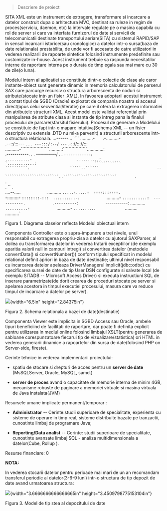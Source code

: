 > Descriere de proiect

SITA XML este un instrument de extragere, transformare si incarcare a
datelor construit dupa o arhitectura MVC, destinat sa ruleze in regim de
proces(serviciu, daemon, etc) la intervale regulate pe o masina capabila
cu rol de server si care va interfata furnizorul de date si servicii de
telecomunicatii destinate transportului aerian(SITA) cu sistemul
RAPID/SAP in sensul incarcarii istorice(sau cronologice) a datelor
intr-o sursa(baza de date relationala) prestabilita, de unde vor fi
accesate de catre utilizatori in vederea realizarii de rapoarte
sintetice folosind instrumente predefinite sau customizate in-house.
Acest instrument trebuie sa raspunda necesitatilor interne de raportare
interna pe o durata de timp egala sau mai mare cu 30 de zile(o luna).

Modelul intern al aplicatiei se constituie dintr-o colectie de clase ale
caror instante-obiect sunt generate dinamic in memoria calculatorului de
parserul SAX care parcurge recursiv o structura arborescenta de noduri
si atribute(stocate intr-un fisier .XML). In favoarea adoptarii acestui
instrument a contat tipul de SGBD (Oracle) exploatat de compania noastra
si accesul direct(opus celui secvential/iterativ) pe care il ofera la
extragerea informatiei din atributele structurii XML. Acest model este
validat referential prin manipularea de atribute clasa si instanta de
tip intreg pana la finalul procesului de parsare(sfarsitul fisierului).
Procesul de generare a Modelului se constituie de fapt intr-o mapare
intuitiva(Schema XML -- un fisier descriptiv cu extensia .DTD nu mi-a
parvenit) a structurii arborescente intr-o structura relationala.
...------...               ```` ..........-             `   `.-..........-                         
 .--::/:::---               `... ---:::/:--/`           `---.`-:://::://:::                         
 ...........-````````````````````..........:`````````````````.............:                         
 .-----------.              .  . ----------/ .           .  ``------------:                         
 ...........-                    ..........:                 `............:                         
 ````````````                    ``````````.                  `````--``````                         
                                                                   --                               
                                                                   ``                               
                                                                   ``                               
                                           ````````````````````````..````````````````````````       
                                           .                       ``                       .       
                                           .                       ``                       .       
                                      ....--.....`            `...........            `.....-.....- 
                                      ----:::----.            `-:::::::::-            `::::::::-::: 
                                      ..........-.            `..........-            `...........: 
                                      -----------.            .----------:            `-----------: 
                                      ............            `..........-            `...........- 
                                      `..........             `..........`            `...........` 

Figura 1. Diagrama claselor reflecta Modelul obiectual intern

Componenta Controller este o supra-impunere a trei nivele, unul
responsabil cu extragerea propriu-zisa a datelor cu ajutorul SAXParser,
al doilea cu transformarea datelor in vederea tratarii exceptiilor (de
exemplu aparitia valorii null in campuri intregi) si convertirea datelor
(metodele convertData() si convertNumber()) conform tipului specificat
in modelul relational definit apriori in baza de date destinatie;
ultimul nivel responsabil cu incarcarea datelor apeleaza DriverManagerul
implicit(jdbc:odbc) cu specificarea sursei de date de tip User DSN
configurate si salvate local (de exemplu SITADB -- Microsoft Access
Driver) si executa instructiuni SQL de inserare parametrizate(de dorit
crearea de proceduri stocate pe server si apelarea acestora in timpul
executiei procesului, masura care va reduce timpul de incarcare a
datelor pe server).

![](media/image2.png){width="6.5in" height="2.84375in"}

Figura 2. Schema relationala a bazei de date(destinatie)

Componenta Viewer este implicita in SGBD Access sau Oracle, ambele
tipuri beneficiind de facilitati de raportare, dar poate fi definita
explicit pentru utilizarea in mediul online folosind limbajul
XSLT(pentru generarea de sabloane corespunzatoare fiecarui tip de
vizualizare/statistica) ori HTML in vederea generarii dinamice a
rapoartelor din sursa de date(folosind PHP on Server-side, fireste).

Cerinte tehnice in vederea implementarii proiectului:

-   spatiu de stocare si drepturi de acces pentru un **server de date**
    (MsSQLServer, Oracle, MySQL, samd.)

-   **server de proces** avand o capacitate de memorie interna de minim
    4GB, mecanisme robuste de paginare a memoriei virtuale si masina
    virtuala de Java instalata(JVM)

Resursele umane implicate permanent/temporar :

-   **Administrator** -- Cerinte:studii superioare de specialitate,
    experienta cu sisteme de operare in timp real, sisteme distribuite
    bazate pe tranzactii, cunostinte limbaj de programare Java;

-   **Reporting/Data analist** -- Cerinte: studii superioare de
    specialitate, cunostinte avansate limbaj SQL - analiza
    multidimensionala a datelor(Cube, Rollup ).

Resurse financiare: 0

**NOTA:**

In vederea stocarii datelor pentru perioade mai mari de un an recomandam
transferul periodic al datelor(3-6-9 luni) intr-o structura de tip
depozit de date avand urmatoarea structura:

![](media/image3.png){width="3.6666666666666665in"
height="3.4509798775153104in"}

Figura 3. Model de tip stea al depozitului de date

